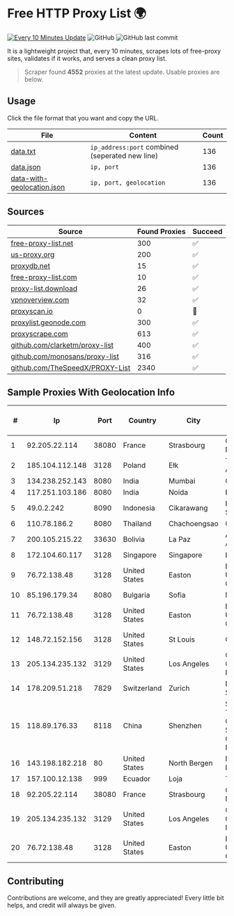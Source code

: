 
# Free HTTP Proxy List 🌍

[![Every 10 Minutes Update](https://github.com/mertguvencli/http-proxy-list/actions/workflows/main.yml/badge.svg?branch=main)](https://github.com/mertguvencli/http-proxy-list/actions/workflows/main.yml)
![GitHub](https://img.shields.io/github/license/mertguvencli/http-proxy-list)
![GitHub last commit](https://img.shields.io/github/last-commit/mertguvencli/http-proxy-list)

It is a lightweight project that, every 10 minutes, scrapes lots of free-proxy sites, validates if it works, and serves a clean proxy list.


> Scraper found **4552** proxies at the latest update. Usable proxies are below.

## Usage

Click the file format that you want and copy the URL.


|File|Content|Count|
|----|-------|-----|
|[data.txt](https://raw.githubusercontent.com/mertguvencli/http-proxy-list/main/proxy-list/data.txt)|`ip_address:port` combined (seperated new line)|136|
|[data.json](https://raw.githubusercontent.com/mertguvencli/http-proxy-list/main/proxy-list/data.json)|`ip, port`|136|
|[data-with-geolocation.json](https://raw.githubusercontent.com/mertguvencli/http-proxy-list/main/proxy-list/data-with-geolocation.json)|`ip, port, geolocation`|136|

## Sources

|Source|Found Proxies|Succeed|
|------|-------------|-------|
|[free-proxy-list.net](https://free-proxy-list.net)|300|✅|
|[us-proxy.org](https://www.us-proxy.org)|200|✅|
|[proxydb.net](http://proxydb.net)|15|✅|
|[free-proxy-list.com](https://free-proxy-list.com/?page=&port=&type%5B%5D=http&type%5B%5D=https&up_time=0&search=Search)|10|✅|
|[proxy-list.download](https://www.proxy-list.download/HTTP)|26|✅|
|[vpnoverview.com](https://vpnoverview.com/privacy/anonymous-browsing/free-proxy-servers)|32|✅|
|[proxyscan.io](https://www.proxyscan.io)|0|🚫|
|[proxylist.geonode.com](https://proxylist.geonode.com/api/proxy-list?limit=300&page=1&sort_by=lastChecked&sort_type=desc&protocols=http,https)|300|✅|
|[proxyscrape.com](https://api.proxyscrape.com/v2/?request=displayproxies&protocol=http&timeout=10000&country=all&ssl=all&anonymity=all)|613|✅|
|[github.com/clarketm/proxy-list](https://raw.githubusercontent.com/clarketm/proxy-list/master/proxy-list-raw.txt)|400|✅|
|[github.com/monosans/proxy-list](https://raw.githubusercontent.com/monosans/proxy-list/main/proxies/http.txt)|316|✅|
|[github.com/TheSpeedX/PROXY-List](https://raw.githubusercontent.com/TheSpeedX/PROXY-List/master/http.txt)|2340|✅|


## Sample Proxies With Geolocation Info

|#|Ip|Port|Country|City|Internet Service Provider|
|-|--|----|-------|----|-------------------------|
|1|92.205.22.114|38080|France|Strasbourg|GD MASS Network|
|2|185.104.112.148|3128|Poland|Ełk|Timeweb-Artnet|
|3|134.238.252.143|8080|India|Mumbai|Google LLC|
|4|117.251.103.186|8080|India|Noida|BSNL Internet|
|5|49.0.2.242|8090|Indonesia|Cikarawang|PT Usaha Adi Sanggoro|
|6|110.78.186.2|8080|Thailand|Chachoengsao|CAT-BB|
|7|200.105.215.22|33630|Bolivia|La Paz|AXS Bolivia S. A.|
|8|172.104.60.117|3128|Singapore|Singapore|Linode, LLC|
|9|76.72.138.48|3128|United States|Easton|Easton Utilities Commission|
|10|85.196.179.34|8080|Bulgaria|Sofia|Mobiltel BNG|
|11|76.72.138.48|3128|United States|Easton|Easton Utilities Commission|
|12|148.72.152.156|3128|United States|St Louis|GoDaddy.com|
|13|205.134.235.132|3129|United States|Los Angeles|Corporate Colocation Inc|
|14|178.209.51.218|7829|Switzerland|Zurich|Nine Internet Solutions AG|
|15|118.89.176.33|8118|China|Shenzhen|Shenzhen Tencent Computer Systems Company Limited|
|16|143.198.182.218|80|United States|North Bergen|DigitalOcean, LLC|
|17|157.100.12.138|999|Ecuador|Loja|Telconet S.A|
|18|92.205.22.114|38080|France|Strasbourg|GD MASS Network|
|19|205.134.235.132|3129|United States|Los Angeles|Corporate Colocation Inc|
|20|76.72.138.48|3128|United States|Easton|Easton Utilities Commission|



## Contributing

Contributions are welcome, and they are greatly appreciated! Every
little bit helps, and credit will always be given.

